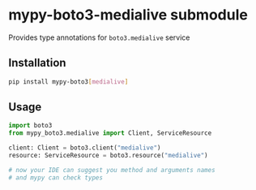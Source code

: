# mypy-boto3-medialive submodule

Provides type annotations for `boto3.medialive` service

## Installation

```bash
pip install mypy-boto3[medialive]
```

## Usage

```python
import boto3
from mypy_boto3.medialive import Client, ServiceResource

client: Client = boto3.client("medialive")
resource: ServiceResource = boto3.resource("medialive")

# now your IDE can suggest you method and arguments names
# and mypy can check types
```

